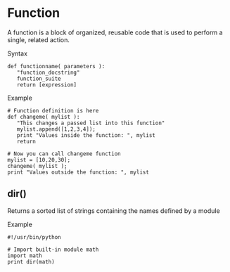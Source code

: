 # Function
A function is a block of organized, reusable code that is used to perform a single, related action.

Syntax
```
def functionname( parameters ):
   "function_docstring"
   function_suite
   return [expression]
```
Example
```
# Function definition is here
def changeme( mylist ):
   "This changes a passed list into this function"
   mylist.append([1,2,3,4]);
   print "Values inside the function: ", mylist
   return

# Now you can call changeme function
mylist = [10,20,30];
changeme( mylist );
print "Values outside the function: ", mylist
```

## dir()
Returns a sorted list of strings containing the names defined by a module

Example
```
#!/usr/bin/python

# Import built-in module math
import math
print dir(math)
```